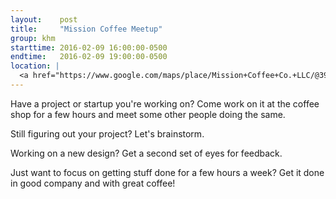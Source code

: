 ```yaml
---
layout:    post
title:     "Mission Coffee Meetup"
group: khm
starttime: 2016-02-09 16:00:00-0500
endtime:   2016-02-09 19:00:00-0500
location: |
  <a href="https://www.google.com/maps/place/Mission+Coffee+Co.+LLC/@39.9805566,-83.0046931,19.5z/data=!4m2!3m1!1s0x0000000000000000:0x0c6fccff56e2d8df!6m1!1e1" target="_blank">Mission Coffee, 11 Price Ave, Columbus, OH 43201</a>
---
```


Have a project or startup you're working on?  Come work on it at the coffee shop for a few hours and meet some other people doing the same.

Still figuring out your project?  Let's brainstorm.

Working on a new design?  Get a second set of eyes for feedback.

Just want to focus on getting stuff done for a few hours a week?  Get it done in good company and with great coffee!
